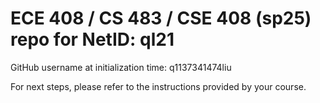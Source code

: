 # ECE 408 / CS 483 / CSE 408 (sp25) repo for NetID: ql21

GitHub username at initialization time: q1137341474liu

For next steps, please refer to the instructions provided by your course.
